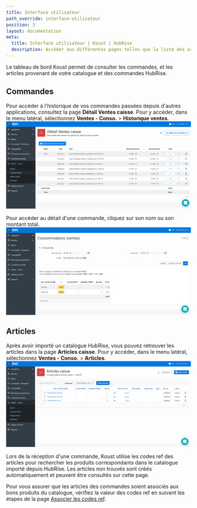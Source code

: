 ```yaml
---
title: Interface utilisateur
path_override: interface-utilisateur
position: 3
layout: documentation
meta:
  title: Interface utilisateur | Koust | HubRise
  description: Accéder aux différentes pages telles que la liste des articles ou celle des commandes. Connectez vos apps et synchronisez vos données.
---
```


Le tableau de bord Koust permet de consulter les commandes, et les articles provenant de votre catalogue et des commandes HubRise.

## Commandes

Pour accéder à l'historique de vos commandes passées depuis d'autres applications, consultez la page **Détail Ventes caisse**. Pour y accéder, dans le menu latéral, sélectionnez **Ventes - Conso.** > **Historique ventes**.
![Interface utilisateur - Liste des commandes](./images/008-koust-orders-page.png)

Pour accéder au détail d'une commande, cliquez sur son nom ou son montant total.
![Interface utilisateur - Détail d'une commande](./images/009-koust-order-details.png)

## Articles

Après avoir importé un catalogue HubRise, vous pouvez retrouver les articles dans la page **Articles caisse**. Pour y accéder, dans le menu latéral, sélectionnez **Ventes - Conso.** > **Articles**.
![Interface utilisateur - Liste des articles](./images/007-koust-articles-page.png)

Lors de la réception d'une commande, Koust utilise les codes ref des articles pour rechercher les produits correspondants dans le catalogue importé depuis HubRise. Les articles non trouvés sont créés automatiquement et peuvent être consultés sur cette page.

Pour vous assurer que les articles des commandes soient associés aux bons produits du catalogue, vérifiez la valeur des codes ref en suivant les étapes de la page [Associer les codes ref](/apps/koust/map-ref-codes#products).
